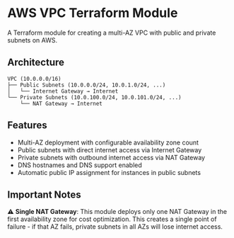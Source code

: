 # AWS VPC Terraform Module

A Terraform module for creating a multi-AZ VPC with public and private subnets on AWS.

## Architecture

```
VPC (10.0.0.0/16)
├── Public Subnets (10.0.0.0/24, 10.0.1.0/24, ...)
│   └── Internet Gateway → Internet
└── Private Subnets (10.0.100.0/24, 10.0.101.0/24, ...)
    └── NAT Gateway → Internet
```

## Features

- Multi-AZ deployment with configurable availability zone count
- Public subnets with direct internet access via Internet Gateway
- Private subnets with outbound internet access via NAT Gateway
- DNS hostnames and DNS support enabled
- Automatic public IP assignment for instances in public subnets

## Important Notes

⚠️ **Single NAT Gateway**: This module deploys only one NAT Gateway in the first availability zone for cost optimization. This creates a single point of failure - if that AZ fails, private subnets in all AZs will lose internet access.
